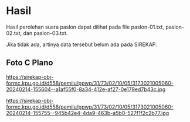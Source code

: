 # Hasil

Hasil perolehan suara paslon dapat dilihat pada file paslon-01.txt, paslon-02.txt, dan paslon-03.txt.

Jika tidak ada, artinya data tersebut belum ada pada SIREKAP.

## Foto C Plano

https://sirekap-obj-formc.kpu.go.id/d558/pemilu/ppwp/31/73/02/10/05/3173021005060-20240214-155604--a1af55f0-8a34-412e-af27-0e179ed7b43c.jpg

https://sirekap-obj-formc.kpu.go.id/d558/pemilu/ppwp/31/73/02/10/05/3173021005060-20240214-155755--945b42e4-4da9-463b-a5b0-527f1f2c2b77.jpg
